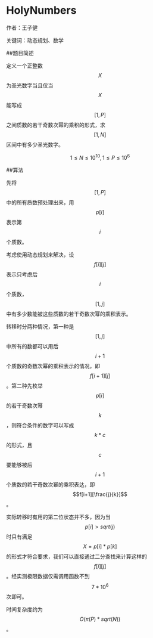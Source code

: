 # HolyNumbers
作者：王子健

关键词：动态规划、数学

##题目简述

定义一个正整数$$X$$为圣光数字当且仅当$$X$$能写成$$[1,P]$$之间质数的若干奇数次幂的乘积的形式，求$$[1,N]$$区间中有多少圣光数字。

$$1≤N≤10^{10},1≤P≤10^6$$

##算法

先将$$[1,P]$$中的所有质数预处理出来，用$$p[i]$$表示第$$i$$个质数。

考虑使用动态规划来解决，设$$f[i][j]$$表示只考虑后$$i$$个质数，$$[1,j]$$中有多少数能被这些质数的若干奇数次幂的乘积表示。

转移时分两种情况，第一种是$$[1,j]$$中所有的数都可以用后$$i+1$$个质数的奇数次幂的乘积表示的情况，即$$f[i+1][j]$$。第二种先枚举$$p[i]$$的若干奇数次幂$$k$$，则符合条件的数字可以写成$$k*c$$的形式，且$$c$$要能够被后$$i+1$$个质数的若干奇数次幂的乘积表达，即$$f[i+1][\frac{j}{k}]$$。

实际转移时有用的第二位状态并不多，因为当$$p[i]>sqrt(j)$$时只有满足$$X=p[i]*p[k]$$的形式才符合要求，我们可以直接通过二分查找来计算这样的$$f[i][j]$$。经实测极限数据仅需调用函数不到$$7*10^6$$次即可。

时间复杂度约为$$O(π(P)*sqrt(N))$$。

